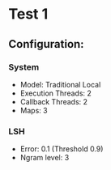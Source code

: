 # Test 1

## Configuration:

### System

* Model: Traditional Local
* Execution Threads: 2
* Callback Threads: 2
* Maps: 3

### LSH

* Error: 0.1 (Threshold 0.9)
* Ngram level: 3

